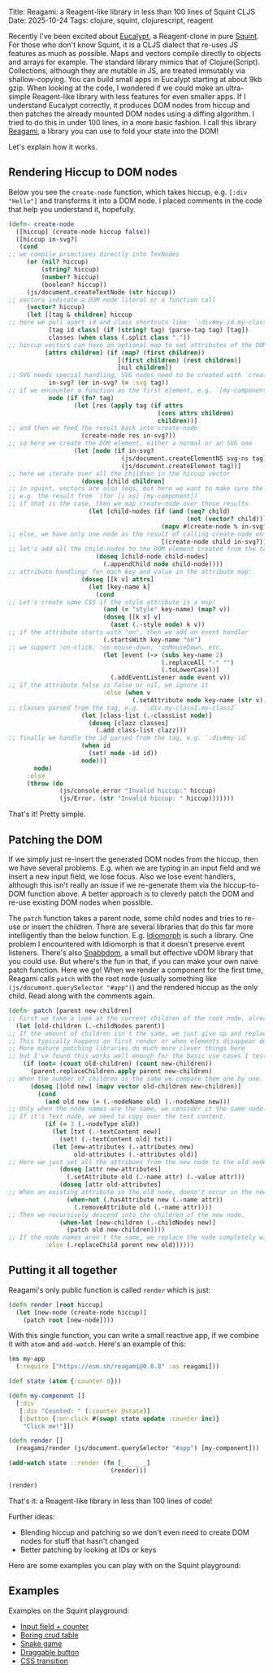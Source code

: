 Title: Reagami: a Reagent-like library in less than 100 lines of Squint CLJS
Date: 2025-10-24
Tags: clojure, squint, clojurescript, reagent

Recently I've been excited about [Eucalypt](https://github.com/chr15m/eucalypt), a
Reagent-clone in pure [Squint](https://github.com/squint-cljs/squint).  For
those who don't know Squint, it is a CLJS dialect that re-uses JS features as
much as possible. Maps and vectors compile directly to objects and arrays for
example. The standard library mimics that of Clojure(Script). Collections,
although they are mutable in JS, are treated immutably via shallow-copying.  You
can build small apps in Eucalypt starting at about 9kb gzip. When looking at the
code, I wondered if we could make an ultra-simple Reagent-like library with less
features for even smaller apps. If I understand Eucalypt correctly, it produces
DOM nodes from hiccup and then patches the already mounted DOM nodes using a
diffing algorithm. I tried to do this in under 100 lines, in a more basic
fashion.  I call this library [Reagami](https://github.com/borkdude/reagami), a
library you can use to fold your state into the DOM!

Let's explain how it works.

## Rendering Hiccup to DOM nodes

Below you see the `create-node` function, which takes hiccup, e.g. `[:div
"Hello"]` and transforms it into a DOM node.
I placed comments in the code that help you understand it, hopefully.

``` clojure
(defn- create-node
  ([hiccup] (create-node hiccup false))
  ([hiccup in-svg?]
   (cond
;; we compile primitives directly into TexNodes
     (or (nil? hiccup)
         (string? hiccup)
         (number? hiccup)
         (boolean? hiccup))
     (js/document.createTextNode (str hiccup))
;; vectors indicate a DOM node literal or a function call
     (vector? hiccup)
     (let [[tag & children] hiccup
;; here we pull apart id and class shortcuts like: `:div#my-id.my-class`
           [tag id class] (if (string? tag) (parse-tag tag) [tag])
           classes (when class (.split class "."))
;; hiccup vectors can have an optional map to set attributes of the DOM node
          [attrs children] (if (map? (first children))
                              [(first children) (rest children)]
                              [nil children])
;; SVG needs special handling, SVG nodes need to be created with `createElementNS`, see below
           in-svg? (or in-svg? (= :svg tag))
;; if we encounter a function as the first element, e.g. `[my-component]`, we call it
           node (if (fn? tag)
                  (let [res (apply tag (if attrs
                                         (cons attrs children)
                                         children))]
;; and then we feed the result back into create-node
                    (create-node res in-svg?))
;; so here we create the DOM element, either a normal or an SVG one
                  (let [node (if in-svg?
                               (js/document.createElementNS svg-ns tag)
                               (js/document.createElement tag))]
;; here we iterate over all the children in the hiccup vector
                    (doseq [child children]
;; in squint, vectors are also seqs, but here we want to make sure the result is list-like,
;; e.g. the result from `(for [i xs] [my-component])`
;; if that is the case, then we map create-node over those results
                      (let [child-nodes (if (and (seq? child)
                                                 (not (vector? child)))
                                          (mapv #(create-node % in-svg?) child)
;; else, we have only one node as the result of calling create-node on the child
                                          [(create-node child in-svg?)])]
;; let's add all the child-nodes to the DOM element created from the tag!
                        (doseq [child-node child-nodes]
                          (.appendChild node child-node))))
;; attribute handling: for each key and value in the attribute map:
                    (doseq [[k v] attrs]
                      (let [key-name k]
                        (cond
;; Let's create some CSS if the style attribute is a msp!
                          (and (= "style" key-name) (map? v))
                          (doseq [[k v] v]
                            (aset (.-style node) k v))
;; if the attribute starts with "on", then we add an event handler
                          (.startsWith key-name "on")
;; we support :on-click, :on-mouse-down, :onMouseDown, etc.
                          (let [event (-> (subs key-name 2)
                                          (.replaceAll "-" "")
                                          (.toLowerCase))]
                            (.addEventListener node event v))
;; if the attribute false is false or nil, we ignore it
                          :else (when v
                                  (.setAttribute node key-name (str v))))))
;; classes parsed from the tag, e.g. `:div.my-class1.my-class2`
                    (let [class-list (.-classList node)]
                      (doseq [clazz classes]
                        (.add class-list clazz)))
;; finally we handle the id parsed from the tag, e.g. `:div#my-id`
                    (when id
                      (set! node -id id))
                    node))]
       node)
     :else
     (throw (do
              (js/console.error "Invalid hiccup:" hiccup)
              (js/Error. (str "Invalid hiccup: " hiccup)))))))
```

That's it! Pretty simple.

## Patching the DOM

If we simply just re-insert the generated DOM nodes from the hiccup, then we
have several problems. E.g. when we are typing in an input field and we insert a
new input field, we lose focus. Also we lose event handlers, although this isn't
really an issue if we re-generate them via the hiccup-to-DOM function above.
A better approach is to cleverly patch the DOM and re-use existing DOM nodes when possible.

The `patch` function takes a parent node, some child nodes and tries to re-use
or insert the children. There are several libraries that do this far more
intelligently than the below
function. E.g. [Idiomorph](https://github.com/bigskysoftware/idiomorph) is such
a library. One problem I encountered with Idiomorph is that it doesn't preserve
event listeners. There's also [Snabbdom](https://github.com/snabbdom/snabbdom),
a small but effective vDOM library that you could use. But where's the fun in
that, if you can make your own naive patch function. Here we go! When we render
a component for the first time, Reagami calls `patch` with the root node
(usually something like `(js/document.querySelector "#app")`) and the rendered
hiccup as the only child. Read along with the comments again.

``` clojure
(defn- patch [parent new-children]
;; First we take a look at the current children of the root node, already mounted in the DOM
  (let [old-children (.-childNodes parent)]
;; If the amount of children isn't the same, we just give up and replace all the children with the new children.
;; This typically happens on first render or when elements disappear due to conditionals in the hiccup code.
;; More mature patching libraries do much more clever things here
;; but I've found this works well enough for the basic use cases I tested.
    (if (not= (count old-children) (count new-children))
      (parent.replaceChildren.apply parent new-children)
;; When the number of children is the same we compare them one by one.
      (doseq [[old new] (mapv vector old-children new-children)]
        (cond
          (and old new (= (.-nodeName old) (.-nodeName new)))
;; Only when the node names are the same, we consider it the same node.
;; If it's Text node, we need to copy over the text content.
          (if (= 3 (.-nodeType old))
            (let [txt (.-textContent new)]
              (set! (.-textContent old) txt))
            (let [new-attributes (.-attributes new)
                  old-attributes (.-attributes old)]
;; Here we just set all the attribues from the new node to the old node.
              (doseq [attr new-attributes]
                (.setAttribute old (.-name attr) (.-value attr)))
              (doseq [attr old-attributes]
;; When an existing attribute in the old node, doesn't occur in the new node, we remove it
                (when-not (.hasAttribute new (.-name attr))
                  (.removeAttribute old (.-name attr))))
;; Then we recursively descend into the children of the new node.
              (when-let [new-children (.-childNodes new)]
                (patch old new-children))))
;; If the node names aren't the same, we replace the node completely with the new node.
          :else (.replaceChild parent new old))))))
```

## Putting it all together

Reagami's only public function is called `render` which is just:

``` clojure
(defn render [root hiccup]
  (let [new-node (create-node hiccup)]
    (patch root [new-node])))
```

With this single function, you can write a small reactive app, if we combine it
with `atom` and `add-watch`.  Here's an example of this:

``` clojure
(ns my-app
  (:require ["https://esm.sh/reagami@0.0.8" :as reagami]))

(def state (atom {:counter 0}))

(defn my-component []
  [:div
   [:div "Counted: " (:counter @state)]
   [:button {:on-click #(swap! state update :counter inc)}
    "Click me!"]])

(defn render []
  (reagami/render (js/document.querySelector "#app") [my-component]))

(add-watch state ::render (fn [_ _ _ _]
                            (render)))

(render)
```

That's it: a Reagent-like library in less than 100 lines of code!

Further ideas:

- Blending hiccup and patching so we don't even need to create DOM nodes for stuff that hasn't changed
- Better patching by looking at IDs or keys

Here are some examples you can play with on the Squint playground:

## Examples

Examples on the Squint playground:

- [Input field + counter](https://squint-cljs.github.io/squint/?src=gzip%3AH4sIAAAAAAAAE41TO2%2FbMBDe%2FSs%2BMyhADn5MHTg0AYqsXTIKRsGI54ipRDLkyYZh%2BL8X1KOCPVUcRB6%2Fx93pJH1GZ5xfAVIn%2BupdIlSiYY5Z73aUu21udonMh%2Bncy367334X0CZjCh2UWq2kpSMyGyZIw6HDVdeh90wJe%2BjchDM49XSbsR69Q3VYAZW27rRC2bz3zMHjqoPf1K2r%2F%2BBJ5rOJ60m5j7a8RjkfWN0KD%2BKtCednCMjx5mVAqyIOeW7IP1wMpNEXV5350tKQbhsS9Eci8rdRuIBiIsiYNpnTnfBw6XzsGVd9Mm1PkNP5zmZ5SlUj4L4qk3OoMXHl5ge%2BQbNJH8QYhZW6LZb%2F26O5%2B87Xaq4G4ufA6GgtZkXpjpJO5J8hB8pjFWqpo9IR4vVEHgNi0Zj79NhMkciKf70s%2Fr8Co7itxUGVNQ1OCoHL%2BIUE%2BZl3NtR9R563Xz2lyxu1VHORezIxijEfaQOHe3CdyDC9tlROENadxJy7zMRrbJyFWCRwT38P9rKNiSJ5q9Qyp4m8pTTOqpxGfjcFS96o%2BukXMNZuzobrZvoUWo%2BwQjx6VL8xrEORKfHRZNr%2FBf022K2GAwAA)
- [Boring crud table](https://squint-cljs.github.io/squint/?src=gzip%3AH4sIAAAAAAAAE71WS28bNxC%2B61dMaBSggKwc9FJgAyQu2lx7aI5b1qDEkcR6l1yTs3IEwf%2B94GOftpz0UgkS9jHzceabb4bkxkMjtVkB8NLhY6cdQsWORK0vb2%2FRNxt%2FvHUoD7LRDErpId%2BI9Xq14gr3sLeuKbTRBJfSyAaBsRUsPiUqTdocPgO5Dp%2BzqzU7BE%2BSELgk28CllEY3svZweX6BkZHCcuOaz30YBqRSRXJ%2FB5UIGfkn2b7rF9gbqOKleInMaySoYvC8%2BJQ90koxpfWVYEAr4J4ccCeNsk3RdVqt16%2BsAMCl93ZXaJPhqyFXrURPXfwrtQKtntfh0yfnsLEnHPOTLxLsWhWj7lGVDusBD2hygpTs3kIaAh1DzCgiIPVAe421KrRpOyqO0qga3QqA%2FYnUOeNBQn4IdJSUl%2FVwknWHoA3Egjeyfb8C6IxCBw94fg9Pmo7ZaO9sA9b8dpTmgIAnNBSUVUXPBzzHwENZc0lzEuF1LkDMJJjme77ZAEJB0h2QoIjLTFlOyZxkrdVnqKLIBslwj4%2FAU5nGNxPnIHG5rTFRAlXirtAqeus98ANSoPVuKYDBcuwTkSRXlQnsUno61wiXcmtd4Ir93H4Db2utYFvL3QNb9EtJ5xaBEX6jRTeWidwfCSbkKhbaL4eC3HxPNEuk2Fs%2Fwabnf9MX4FnkZNv%2FEJaYdH565%2BxTL%2BfYz%2Bnxdche1GOGw5Ti48BK1us%2BRHLJuipJQbWoeY8opjbltiOyBj5%2B3GzJhF%2FROt1Id960XV0XTh%2BONCX5UirtA6oCbiwBn8kydOCyILXePaRWeHX0ROk%2FHdEMCV6zAuCL%2BZBVfhX25Qh6dXJMlA3G0no902vojoFw9lWekAH7ojSxq1xCJHMkMPKqgjDdnMuenhu%2BmKG5sLNA2F%2Fdhw%2B%2F%2F8KEENPZ65GK0POvbSxpxiy2pRfajK%2Bjcy%2BhkND%2F3ePjjvZKW2cNX23rifMbnSxWy2L9kOrf1jxPi98NI3ce%2BO77%2BueT08E1MfNJoWcCZb8qxcbMhFhU1%2FeVVfqUjUIqm8l%2F4cnpFvuK0xGlGoTdKzY8B%2FaHbJCJfDO5EMMI2lqVdzTeyDYlXt2DFPPs%2F76UD3hOBxQ2zsiCDYeCuaCqyRyVo0D40Mt3s2FQTaQtxIQUZy0VO9u01qChBTc391XZOgTeusBJjylgNUL6ASxihY6zDvg%2F%2FlbZXdegoc1jh%2B78FWvckXXAbmTbshQXV5bs3HjnUBJ%2BqTHcAVP6xPrsuEd6B2FbYSMEzN0D3ZvWYYtGzc9k8diSRkI%2BFt%2FmhyFuqOZMpJEShPgkaXfsj5llcukPM%2FcQvyJAhudpwXz9L76X4DewCwAA)
- [Snake game](https://squint-cljs.github.io/squint/?src=gzip%3AH4sIAAAAAAAAE41WW4%2BjNhR%2Bz684y6iS2YoJTLsvZGenlbqqql2pUi9PiFYOPiSeGJu1HRI6yn%2BvbJNAZpnVECngw%2BfP534g0kBDuVwAkFzjlz3XCEW0tbY1%2BXKJprk126VGuqENjyCnBoZFGceLBWFYg%2BH%2FIdylMaxWsNGcBQG5S493aRwgFQoBWYAgrbZBcA9Z2h4Di5IVgrHUolOFWtXAU24k3SEUxTvI0hKKH8PtB3crYQVccsupgABbK9Yv4HzljGsoMkgdsFEdlxvQfLO1E0itFIMiC%2BwjnRNPUFTwDh%2FA6j2ezjZL0FQy1SSBolwAFMSJEi6ttz%2BGZ%2BvysrVRHSaDaW4nMQfavrkYD0BqCcVTvsPeQBGAzhp%2FVtCm9JEw9lQOihJeA5HKDu%2Fji%2F5mNJgItFBskTIgHVZQkO%2BBSLsFUnNtbHBjDGkcpO7INB6Z5q95jmzCkcXO9pmt1OIDkHvwGjnjZlESD4OzvNKkUtKELc5mzzG8Xu%2BtoBcd4nnVj0ExT5DOIvoJIptFbLlNDlSIByBKA3kPR%2B%2B099C%2FQHnlsA%2F3cDynyId76MPziwcZFPUDEKMahJuzt75z6YXGjt6J4%2FI5g3MV%2B5p2oj01RlVg7CXJayoMzqgyUeTVe0J4R3iI0hjOUH5kUkhzTshRGPwGTRyuxWK1gr94gxqEUu2CPJqlQfubtKg7KqY1d5emAf4J%2B7WimkGlpNVKmAW5pYx97FDaz9xYlKjh0SwPXDJ1gGiHPVMHGS2GCsXg8VBWO%2ByB3CbuhpdQTCsb9i1zN9eYXs4RT8y4%2FiqY14GlBmGH%2FbdzLfpZa3X4u41Cd7j31VikkJXx%2BTHJ5kvzOckvzu5nNMmE55U0n7G21zSuQQ8siX9%2BDc0fro9f8yQTolfwMK7PeRN6sptHicbKQlEcoS%2BhUkL5KBS5Fz%2FlRyBv4eiRMeS9W%2FVhNTkrP3Bmh%2FGWb9Ep6hdTSM2FCPyncShsaINJSMcwFHxWXQ%2BB6QA4wU8%2BrUKiFDnjXTijyE23gadBEfI2TONB60GjK%2BmVp3Jje4HwlK%2BVZqghytojGCU4g7Wg1S6a9Wu%2BptVuo9VeMohuEOvodBqAq1Xox%2BeKqJWGoqV6aNNjnv%2FjbQVirAb3Pj5BMUbF74g2GlFGl%2BCuVtNZPUF7R0UaWVSOUOdhUB1q%2FyfouXrIYYtyfngWucVjiP271MU8S1PXt6RNho%2BeIZpRcM4Jol%2FdKb93qN9EZVyOH0laKTeJ%2FcB4NEumqn2D0t5%2B2aPu%2F0SBlVUaohvatlFQgDBl1TW40kgtfhToVhAx3kXxpdWgfQMJZxCNFHC93X0h3bYaW5RsmvwapYt1yLvh8245CJ3eUIzZGSyijCUHaqvt0NvyPMDPrfFf8L%2FS0Tl5OGx4%2Fh8hQm1YdAoAAA%3D%3D)
- [Draggable button](https://squint-cljs.github.io/squint/?src=gzip%3AH4sIAAAAAAAAE5VWXY%2FjNBR9n19xCS%2BOtEm7EiDkIO0K2DfgAYQEiqqVG98k3nHtrO10Ekb978gfyfRr0dA%2BpI3P%2FfC5xychysKBCfUAQKjBz6MwCHXWOzdYutmgPZS23xhkHTuI99tyW36XAWUW0q1dnj88EI4t7CVrHoteSywGbeGZTvDNdgt09pfTgrKOOQTCnD4EyNsICRcmxRHfgTMjnnzaqoI%2FnZDCzdCOqnFCKxuyKGiktvgO6gnmnW%2BdKQ7kByC%2FMtdv2N4CKWACQqertvI8h2%2B3%2BQMA3OBnIHS%2Bj%2FfdpModuqKRApUrDDYOajy60IJEB7UBUnboftSj4kJ1PwXg7x5HysIx06EDPLo834UWnqnENqyFq8nfUKeHgNUDmHyh4cMRlYOeKS7RLBwc9GixOOgjFmkFat22FmM%2FrVp7W7qb%2FDZJmfr%2FK3QSSIpheeQlfuYL7N8Ldl6xuwQmogWS5jHB%2FJKDGLTovkojf17G2zJp8fRl2ATTWRs3HzrD%2FJ%2FrlyrKF30ufI3DGVsq0LfS9XHlq6rAoF8D12OMDP%2BksA4VmkhqGTFhOr%2BkFfhkN09Ccf0E2RqXQSp10w7XT%2BqlodjKJ7tptLJaYil1BzQgPdCTVlVegrBPCoMgQt2GPheBSTygcqson%2BkjzhbqoDGnh93pNSo9U0MceZjNlYBy8Enzm4HQG%2FnkvnJ%2BWpFVBRxboRBmPRoI7C48kFmPwKRBxmfo2RFBnNVIVAK5cwCSONchMs6%2FPD3G%2Bf8Z3U3OcVgzguuZS5Kxl5p5bbFxyJYtnWn0RTercLhhXcf2Eov96JxWUPvt1pSLo69V0%2F4tkMEU1hl4H05V5KOmEZ%2Bcx7pZ%2BvP2TyEUxwm%2BvxwiHbQV3nIhY3ur5egwu0JE7%2FJl7hgtZMOU5VBdxQR7iyE3XhtDrgL2rHnsjFcqZI2W2tAYVmWnKKbsN%2B2gR4MwSGQWs7BZ8tSjArK4QeIh5r4g4hVUvIaMGzpSxfs0XBNxAV7PCA3DT2f%2Fjl8swOxnwzo4YLbLd6tKjNauaPRh0Mo%2FO6JGrqWzwAPa%2B4U2wX64bkZvIeXnEc38B0psnDaQfc2GIU2IcO30JbgxyBx%2BiO4DGRfHdZokWHwhOGQvKeAyfK%2F5XA4GB1T8XO8GFffmGLwxvXZs0k3fN9SXe42vJIzz4om5pk8PFkpjyOr1EL47n9LfjwXT738B1bnPCBYJAAA%3D)
- [CSS transition](https://squint-cljs.github.io/squint/?src=gzip%3AH4sIAAAAAAAAE4VTuW7jMBDt9RUTpqGAlewU2YJVmgW2TykIAU2OLGZ5hRzZMYz8%2B0Ky4mNXSMRC5PDN45uL%2BwxOGl8AcJHwbTAJoWE9UcxitcLs6tyvEsqtdOZpXa%2FrnwyEzDCb2rIsCq6xg0ySELik4OAo%2BrDDBJ20GT8%2BIR424b1SwcXg0RM0bQHQCG12cBSZDhbhKPZGUw%2FsYb2O76yAfz%2FRo9n29AVgI9WfbQqD15UKNiTgpgM%2BC3qaVJbAEmoGbGMHZOUCCSXpsyETPLD%2FCNf1YwaUGX%2FAhOtCchfjkqYLbFFMVtIif6gfS3Y%2BlIu6tMnRygOwzuJi9NKara8MocvAFHrCtAR7HTKZ7lCp4GksxRfQU8xs3xtajE0NKY%2BAGMxE8XHBiOArF4aMEznc87yX8W7ulCHq8TfnwgcqFxwtyh1%2B6zg9yX5PZ4esPfdbCoEWG250aERMCDymKtO5GO10c9On7SffRDcOythUr3mlgxoceqrfBkyHZ7SoaMzEvYzxXD2uA4VbuEooCX9ZdFPqtdld1ZpnpDuojAZ2TQO3FJugD3VMGNHrsrwMWEKvMZ0C5fOIrmbjqB6a25ScxldqXe0lqX7OsBAnl%2Btq885D8wLTakfuEXB6ed7%2FBcFoSnxLBAAA)
